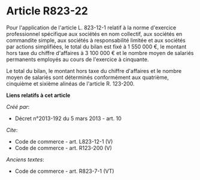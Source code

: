 # Article R823-22

Pour l'application de l'article L. 823-12-1 relatif à la norme d'exercice professionnel spécifique aux sociétés en nom
collectif, aux sociétés en commandite simple, aux sociétés à responsabilité limitée et aux sociétés par actions simplifiées,
le total du bilan est fixé à 1 550 000 €, le montant hors taxe du chiffre d'affaires à 3 100 000 € et le nombre moyen de
salariés permanents employés au cours de l'exercice à cinquante. 

Le total du bilan, le montant hors taxe du chiffre d'affaires et le nombre moyen de salariés sont déterminés conformément aux
quatrième, cinquième et sixième alinéas de l'article R. 123-200.

**Liens relatifs à cet article**

_Créé par_:

  - Décret n°2013-192 du 5 mars 2013 - art. 10

_Cite_:

  - Code de commerce - art. L823-12-1 (V)
  - Code de commerce - art. R123-200 (V)

_Anciens textes_:

  - Code de commerce - art. R823-7-1 (VT)
